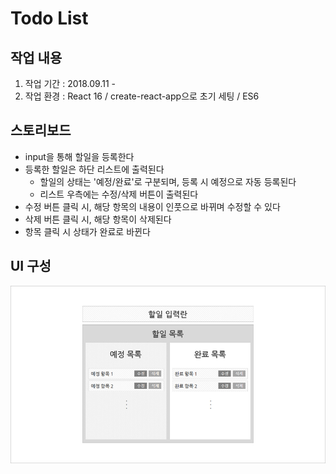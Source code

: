 # Todo List 

## 작업 내용
1. 작업 기간 : 2018.09.11 - 
2. 작업 환경 : React 16 / create-react-app으로 초기 세팅 / ES6

## 스토리보드
- input을 통해 할일을 등록한다   
- 등록한 할일은 하단 리스트에 출력된다  
  - 할일의 상태는 '예정/완료'로 구분되며, 등록 시 예정으로 자동 등록된다
  - 리스트 우측에는 수정/삭제 버튼이 출력된다
- 수정 버튼 클릭 시, 해당 항목의 내용이 인풋으로 바뀌며 수정할 수 있다
- 삭제 버튼 클릭 시, 해당 항목이 삭제된다
- 항목 클릭 시 상태가 완료로 바뀐다 

## UI 구성
![todo list ui](./todoList_ui.jpg)

